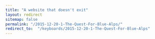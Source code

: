 ```yaml
---
title: "A website that doesn't exit"
layout: redirect
sitemap: false
permalink: "/2015-12-20-1-The-Quest-For-Blue-Alps/"
redirect_to:  "/keyboards/2015-12-20-1-The-Quest-For-Blue-Alps"
---
```

